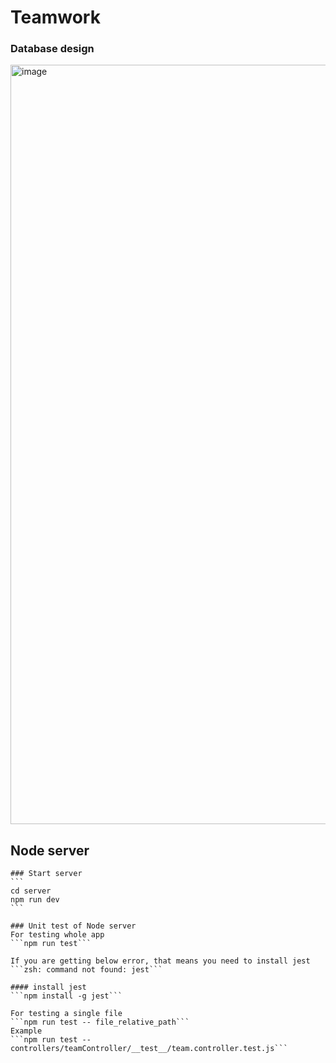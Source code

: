 # Teamwork

### Database design
<img width="1215" alt="image" src="https://github.com/talk2rajeev/teamwork/assets/13742861/bfb2b567-71ae-44be-be9f-d2421afdbac2">


## Node server
    ### Start server
    ```
    cd server
    npm run dev
    ```

    ### Unit test of Node server
    For testing whole app
    ```npm run test```

    If you are getting below error, that means you need to install jest
    ```zsh: command not found: jest```

    #### install jest
    ```npm install -g jest```

    For testing a single file
    ```npm run test -- file_relative_path```
    Example
    ```npm run test -- controllers/teamController/__test__/team.controller.test.js```
